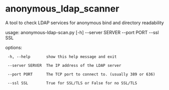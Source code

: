 # anonymous_ldap_scanner
A tool to check LDAP services for anonymous bind and directory readability

usage: anonymous-ldap-scan.py [-h] --server SERVER --port PORT --ssl SSL

options:

     -h, --help       show this help message and exit
  
     --server SERVER  The IP address of the LDAP server
  
     --port PORT      The TCP port to connect to. (usually 389 or 636)
  
     --ssl SSL        True for SSL/TLS or False for no SSL/TLS
  

